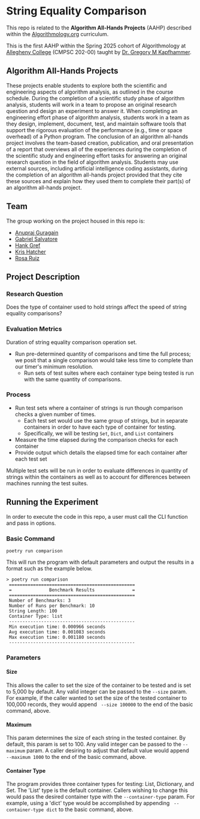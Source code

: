 # String Equality Comparison

This repo is related to the **Algorithm All-Hands Projects** (AAHP) described within the [Algorithmology.org](https://algorithmology.org/) curriculum.

This is the first AAHP within the Spring 2025 cohort of Algorithmology at [Allegheny College](https://sites.allegheny.edu/computer-science/) (CMPSC 202-00) taught by [Dr. Gregory M Kapfhammer](https://github.com/gkapfham).

## Algorithm All-Hands Projects

These projects enable students to explore both the scientific and engineering aspects of algorithm analysis, as outlined in the course schedule. During the completion of a scientific study phase of algorithm analysis, students will work in a team to propose an original research question and design an experiment to answer it. When completing an engineering effort phase of algorithm analysis, students work in a team as they design, implement, document, test, and maintain software tools that support the rigorous evaluation of the performance (e.g., time or space overhead) of a Python program. The conclusion of an algorithm all-hands project involves the team-based creation, publication, and oral presentation of a report that overviews all of the experiences during the completion of the scientific study and engineering effort tasks for answering an original research question in the field of algorithm analysis. Students may use external sources, including artificial intelligence coding assistants, during the completion of an algorithm all-hands project provided that they cite these sources and explain how they used them to complete their part(s) of an algorithm all-hands project.

## Team

The group working on the project housed in this repo is:

* [Anupraj Guragain](https://github.com/AN00P-G)
* [Gabriel Salvatore](https://github.com/gabrielsalvatore)
* [Hank Gref](https://github.com/hankgref)
* [Kris Hatcher](https://github.com/krishatcher)
* [Rosa Ruiz](https://github.com/ruizrosa2905)

## Project Description

### Research Question

Does the type of container used to hold strings affect the speed of string equality comparisons?

### Evaluation Metrics

Duration of string equality comparison operation set.

* Run pre-determined quantity of comparisons and time the full process; we posit that a single comparison would take less time to complete than our timer's minimum resolution.
  * Run sets of test suites where each container type being tested is run with the same quantity of comparisons.

### Process

* Run test sets where a container of strings is run though comparison checks a given number of times.
  * Each test set would use the same group of strings, but in separate containers in order to have each type of container for testing.
  * Specifically, we will be testing `Set`, `Dict`, and `List` containers
* Measure the time elapsed during the comparison checks for each container
* Provide output which details the elapsed time for each container after each test set

Multiple test sets will be run in order to evaluate differences in quantity of strings within the containers as well as to account for differences between machines running the test suites.

## Running the Experiment

In order to execute the code in this repo, a user must call the CLI function and pass in options.

### Basic Command

`poetry run comparison`

This will run the program with default parameters and output the results in a format such as the example below.

```command
> poetry run comparison                                  
 =============================================== 
 =              Benchmark Results              = 
 =============================================== 
 Number of Benchmarks: 3
 Number of Runs per Benchmark: 10
 String Length: 100
 Container Type: list
 ----------------------------------------------- 
 Min execution time: 0.000966 seconds
 Avg execution time: 0.001083 seconds
 Max execution time: 0.001180 seconds
 -----------------------------------------------
```

### Parameters

#### Size

This allows the caller to set the size of the container to be tested and is set to 5,000 by default. Any valid integer can be passed to the `--size` param.  For example, if the caller wanted to set the size of the tested container to 100,000 records, they would append ` --size 100000` to the end of the basic command, above.

#### Maximum

This param determines the size of each string in the tested container. By default, this param is set to 100. Any valid integer can be passed to the `--maximum` param. A caller desiring to adjust that default value would append ` --maximum 1000` to the end of the basic command, above.

#### Container Type

The program provides three container types for testing: List, Dictionary, and Set. The 'List' type is the default container. Callers wishing to change this would pass the desired container type with the `--container-type` param. For example, using a 'dict' type would be accomplished by appending ` --container-type dict` to the basic command, above.
